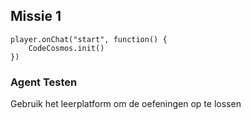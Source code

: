 ## Missie 1

```template
player.onChat("start", function() {
    CodeCosmos.init()
})
```

### Agent Testen

Gebruik het leerplatform om de oefeningen op te lossen